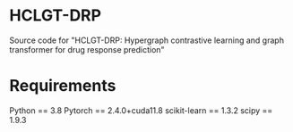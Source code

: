 # HCLGT-DRP
Source code for "HCLGT-DRP: Hypergraph contrastive learning and graph transformer for drug response prediction"
# Requirements
Python == 3.8
Pytorch == 2.4.0+cuda11.8
scikit-learn == 1.3.2
scipy == 1.9.3
